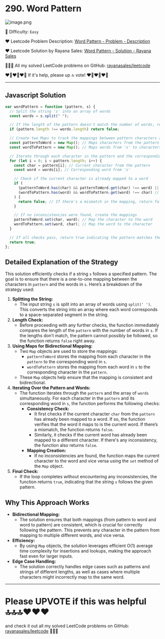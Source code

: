 # 290. Word Pattern

![image.png](https://assets.leetcode.com/users/images/64d74208-377f-4907-8065-5b42a71d567b_1724767121.76258.png)

🌱 Difficulty: `Easy`

❤️ Leetcode Problem Description: [Word Pattern - Problem - Description](https://leetcode.com/problems/word-pattern/description/)

❤️ Leetcode Solution by Rayana Sales: [Word Pattern - Solution - Rayana Sales](https://leetcode.com/problems/word-pattern/solutions/5698298/runtime-33ms-beats-99-59-simple-to-understand-javascript-solution/)

💁🏻‍♀️ All my solved LeetCode problems on GitHub: [rayanasales/leetcode](https://github.com/rayanasales/leetcode)

❤️‍🔥❤️‍🔥❤️‍🔥 If it's help, please up 🔝 vote! ❤️‍🔥❤️‍🔥❤️‍🔥

---

## Javascript Solution

```js
var wordPattern = function (pattern, s) {
  // Split the string 's' into an array of words
  const words = s.split(" ");

  // If the length of the pattern doesn't match the number of words, return false immediately
  if (pattern.length !== words.length) return false;

  // Create two Maps to track the mappings between pattern characters and words
  const patternToWord = new Map(); // Maps characters from the pattern to words in 's'
  const wordToPattern = new Map(); // Maps words from 's' to characters in the pattern

  // Iterate through each character in the pattern and the corresponding word in 's'
  for (let i = 0; i < pattern.length; i++) {
    const char = pattern[i]; // Current character from the pattern
    const word = words[i]; // Corresponding word from 's'

    // Check if the current character is already mapped to a word
    if (
      (patternToWord.has(char) && patternToWord.get(char) !== word) || // Check if existing mapping is consistent
      (wordToPattern.has(word) && wordToPattern.get(word) !== char) // Check if the word is already mapped to a different character
    ) {
      return false; // If there's a mismatch in the mapping, return false
    }

    // If no inconsistencies were found, create the mappings
    patternToWord.set(char, word); // Map the character to the word
    wordToPattern.set(word, char); // Map the word to the character
  }

  // If all checks pass, return true indicating the pattern matches the string
  return true;
};
```

## Detailed Explanation of the Strategy

This solution efficiently checks if a string `s` follows a specified pattern. The goal is to ensure that there is a one-to-one mapping between the characters in `pattern` and the words in `s`. Here’s a breakdown of the strategy used:

1. **Splitting the String:**
   - The input string `s` is split into an array of words using `split(' ')`. This converts the string into an array where each word corresponds to a space-separated segment in the string.
2. **Length Check:**
   - Before proceeding with any further checks, the function immediately compares the length of the `pattern` with the number of words in `s`. If the lengths don’t match, the pattern cannot possibly be followed, so the function returns `false` right away.
3. **Using Maps for Bidirectional Mapping:**
   - Two `Map` objects are used to store the mappings:
     - `patternToWord` stores the mapping from each character in the `pattern` to the corresponding word in `s`.
     - `wordToPattern` stores the mapping from each word in `s` to the corresponding character in the `pattern`.
   - These `Map` objects help ensure that the mapping is consistent and bidirectional.
4. **Iterating Over the Pattern and Words:**
   - The function iterates through the `pattern` and the array of `words` simultaneously. For each character in the `pattern` and its corresponding word in `s`, the function performs the following checks:
     - **Consistency Check:**
       - It first checks if the current character `char` from the `pattern` has already been mapped to a word. If so, the function verifies that the word it maps to is the current word. If there’s a mismatch, the function returns `false`.
       - Similarly, it checks if the current word has already been mapped to a different character. If there's any inconsistency, the function also returns `false`.
     - **Mapping Creation:**
       - If no inconsistencies are found, the function maps the current character to the word and vice versa using the `set` method of the `Map` object.
5. **Final Check:**
   - If the loop completes without encountering any inconsistencies, the function returns `true`, indicating that the string `s` follows the given pattern.

## Why This Approach Works

- **Bidirectional Mapping:**
  - The solution ensures that both mappings (from pattern to word and word to pattern) are consistent, which is crucial for correctly following the pattern. This prevents any character in the pattern from mapping to multiple different words, and vice versa.
- **Efficiency:**
  - By using `Map` objects, the solution leverages efficient O(1) average time complexity for insertions and lookups, making the approach fast even for larger inputs.
- **Edge Case Handling:**
  - The solution correctly handles edge cases such as patterns and strings of different lengths, as well as cases where multiple characters might incorrectly map to the same word.

---

# Please UPVOTE if this was helpful 🔝🔝🔝❤️❤️❤️

and check it out all my solved LeetCode problems on GitHub: [rayanasales/leetcode](https://github.com/rayanasales/leetcode) 🤙😚🤘
